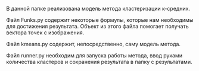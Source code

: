 В данной папке реализована модель метода кластеризации к-средних.

Файл Funks.py содержит некоторые формулы, которые нам необходимы для
достижения результата. Объект из этого файла помогает получать вектора
точек с изображения.

Файл kmeans.py содержит, непосредственно, саму модель метода.

Файл runner.py необходим для запуска работы метода, ввод руками 
количества кластеров и сохранения результата в папку с результатами.